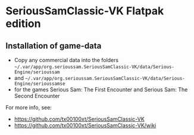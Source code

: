 # SeriousSamClassic-VK Flatpak edition

## Installation of game-data

* Copy any commercial data into the folders `~/.var/app/org.serioussam.SeriousSamClassic-VK/data/Serious-Engine/serioussam`  
* and `~/.var/app/org.serioussam.SeriousSamClassic-VK/data/Serious-Engine/serioussamse`  
* for the games Serious Sam: The First Encounter and Serious Sam: The Second Encounter  

For more info, see:  

* https://github.com/tx00100xt/SeriousSamClassic-VK
* https://github.com/tx00100xt/SeriousSamClassic-VK/wiki
